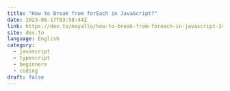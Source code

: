 ```yaml
---
title: "How to Break from forEach in JavaScript?"
date: 2023-06-17T03:58:44Z
link: https://dev.to/mayallo/how-to-break-from-foreach-in-javascript-24mm?utm_medium=RSS&utm_source=news.12bit.vn
site: dev.to
language: English
category:
  - javascript
  - typescript
  - beginners
  - coding
draft: false
---
```

